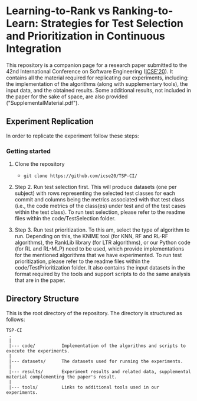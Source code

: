 # Learning-to-Rank vs Ranking-to-Learn: Strategies for Test Selection and Prioritization in Continuous Integration

This repository is a companion page for a research paper submitted to the 42nd International Conference on Software Engineering ([ICSE'20](https://conf.researchr.org/home/icse-2020)). It contains all the material required for replicating our experiments, including: the implementation of the algorithms (along with supplementary tools), the input data, and the obtained results. Some additional results, not included in the paper for the sake of space, are also provided ("SupplementalMaterial.pdf").

Experiment Replication
---------------
In order to replicate the experiment follow these steps:

### Getting started

1. Clone the repository 
   - `git clone https://github.com/icse20/TSP-CI/`
   
2. Step 2. Run test selection first. This will produce datasets (one per subject) with rows representing the selected test classes for each commit and columns being the metrics associated with that test class (i.e., the code metrics of the class(es) under test and of the test cases within the test class). To run test selection, please refer to the readme files within the code/TestSelection folder. 

3. Step 3. Run test prioritization. To this am, select the type of algorithm to run. Depending on this, the KNIME tool (for KNN, RF and RL-RF algorithms), the RankLib library (for LTR algorithms), or our Python code (for RL and RL-MLP) need to be used, which provide implementations for the mentioned algorithms that we have experimented. To run test prioritization, please refer to the readme files within the code/TestPrioritization folder. It also contains the input datasets in the format required by the tools and support scripts to do the same analysis that are in the paper. 

Directory Structure
---------------
This is the root directory of the repository. The directory is structured as follows:

    TSP-CI
     .
     |
     |--- code/          Implementation of the algorithms and scripts to execute the experiments.
     |
     |--- datasets/      The datasets used for running the experiments.     
     |
     |--- results/       Experiment results and related data, supplemental material complementing the paper's result.
     |
     |--- tools/         Links to additional tools used in our experiments.
  

